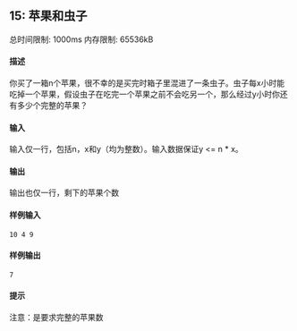 ﻿## 15: 苹果和虫子
总时间限制: 1000ms     内存限制: 65536kB

#### 描述

你买了一箱n个苹果，很不幸的是买完时箱子里混进了一条虫子。虫子每x小时能吃掉一个苹果，假设虫子在吃完一个苹果之前不会吃另一个，那么经过y小时你还有多少个完整的苹果？

#### 输入

输入仅一行，包括n，x和y（均为整数）。输入数据保证y <= n * x。

#### 输出

输出也仅一行，剩下的苹果个数

#### 样例输入

	10 4 9

#### 样例输出

    7

#### 提示

注意：是要求完整的苹果数






